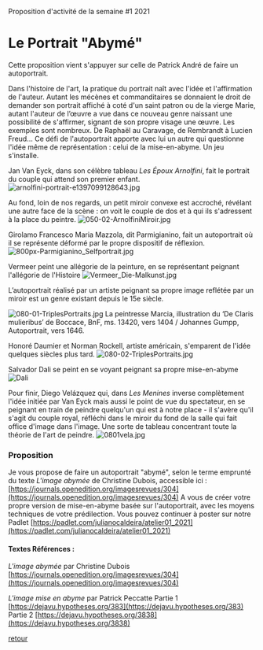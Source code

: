 Proposition d'activité de la semaine #1 2021

# Le Portrait "Abymé" 
Cette proposition vient s'appuyer sur celle de Patrick André de faire un autoportrait. 

Dans l'histoire de l'art, la pratique du portrait naît avec l'idée et l'affirmation de l'auteur. Autant les mécènes et commanditaires se donnaient le droit de demander son portrait affiché à coté d'un saint patron ou de la vierge Marie, autant l'auteur de l’œuvre a vue dans ce nouveau genre naissant une possibilité de s'affirmer, signant de son propre visage une œuvre. Les exemples sont nombreux. De Raphaël au Caravage, de Rembrandt à Lucien Freud... Ce défi de l'autoportrait apporte avec lui un autre qui questionne l'idée même de représentation : celui de la mise-en-abyme. 
Un jeu s'installe. 

Jan Van Eyck, dans son célèbre tableau *Les Époux Arnolfini*, fait le portrait du couple qui attend son premier enfant. 
![arnolfini-portrait-e1397099128643.jpg](./images/arnolfini-portrait-e1397099128643.jpg)


Au fond, loin de nos regards, un petit miroir convexe est accroché, révélant une autre face de la scène : on voit le couple de dos et à qui ils s'adressent à la place du peintre. 
![050-02-ArnolfiniMiroir.jpg](./images/050-02-ArnolfiniMiroir.jpg)


Girolamo Francesco Maria Mazzola, dit Parmigianino, fait un autoportrait où il se représente déformé par le propre dispositif de réflexion. 
![800px-Parmigianino_Selfportrait.jpg](./images/800px-Parmigianino_Selfportrait.jpg)


Vermeer peint une allégorie de la peinture, en se représentant peignant l'allégorie de l'Histoire
![Vermeer_Die-Malkunst.jpg](./images/Vermeer_Die-Malkunst.jpg)


L’autoportrait réalisé par un artiste peignant sa propre image reflétée par un miroir est un genre existant depuis le 15e siècle.

![080-01-TriplesPortraits.jpg](./images/080-01-TriplesPortraits.jpg) 
La peintresse Marcia, illustration du ‘De Claris mulieribus’ de Boccace, BnF, ms. 13420, vers 1404 / Johannes Gumpp, Autoportrait, vers 1646.


Honoré Daumier et Norman Rockell, artiste américain, s'emparent de l'idée quelques siècles plus tard. 
![080-02-TriplesPortraits.jpg](./images/080-02-TriplesPortraits.jpg)


Salvador Dali se peint en se voyant peignant sa propre mise-en-abyme
![Dali](./images/Dali%20from%20the%20back%20painting%20Gala%20from%20the%20back%20eternalized%20by%20six%20virtual%20corneas%20provisionally%20reflected%20in%20six%20real%20mirrors%20-%201973.jpg)


Pour finir, Diego Velázquez qui, dans *Les Menines* inverse complètement l'idée initiée par Van Eyck mais aussi le point de vue du spectateur, en se peignant en train de peindre quelqu'un qui est à notre place - il s'avère qu'il s'agit du couple royal, réfléchi dans le miroir du fond de la salle qui fait office d'image dans l'image. Une sorte de tableau concentrant toute la théorie de l'art de peindre.
![0801vela.jpg](./images/0801vela.jpg)

### Proposition 
Je vous propose de faire un autoportrait "abymé", selon le terme emprunté du texte *L'image abymée* de Christine Dubois, accessible ici : [https://journals.openedition.org/imagesrevues/304](https://journals.openedition.org/imagesrevues/304)
A vous de créer votre propre version de mise-en-abyme basée sur l'autoportrait, avec les moyens techniques de votre prédilection. 
Vous pouvez continuer à poster sur notre Padlet [https://padlet.com/julianocaldeira/atelier01_2021](https://padlet.com/julianocaldeira/atelier01_2021)

#### Textes Références : 
*L'image abymée* par Christine Dubois
[https://journals.openedition.org/imagesrevues/304](https://journals.openedition.org/imagesrevues/304)

*L'image mise en abyme* par Patrick Peccatte
Partie 1 [https://dejavu.hypotheses.org/383](https://dejavu.hypotheses.org/383) 
Partie 2 [https://dejavu.hypotheses.org/3838](https://dejavu.hypotheses.org/3838)


[retour](https://julianocaldeira.github.io/aba/)
